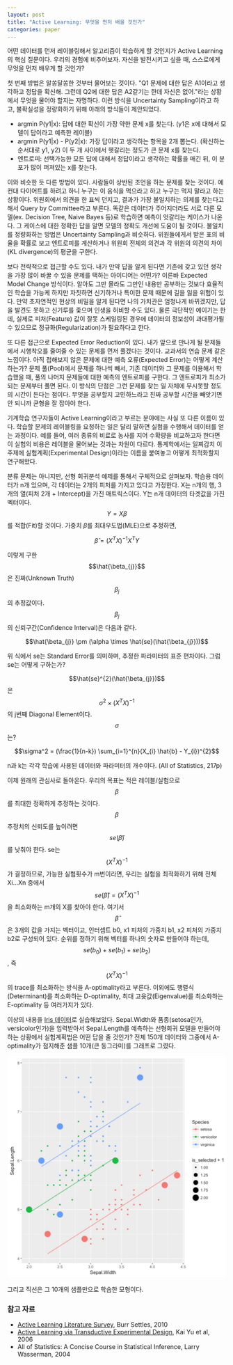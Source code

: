 ```yaml
---
layout: post
title: "Active Learning: 무엇을 먼저 배울 것인가"
categories: paper
---
```


어떤 데이터를 먼저 레이블링해서 알고리즘이 학습하게 할 것인지가 Active Learning의 핵심 질문이다. 우리의 경험에 비추어보자. 자신을 발전시키고 싶을 때, 스스로에게 무엇을 먼저 배우게 할 것인가?

첫 번째 방법은 알쏭달쏭한 것부터 물어보는 것이다. "Q1 문제에 대한 답은 A1이라고 생각하고 정답을 확신해. 그런데 Q2에 대한 답은 A2같기는 한데 자신은 없어."라는 상황에서 무엇을 물어야 할지는 자명하다. 이런 방식을 Uncertainty Sampling이라고 하고, 불확실성을 정량화하기 위해 아래의 방식들이 제안되었다.<!--more-->

- argmin P(y1\|x): 답에 대한 확신이 가장 약한 문제 x를 찾는다. (y1은 x에 대해서 모델이 답이라고 예측한 레이블)
- argmin P(y1\|x) - P(y2\|x): 가장 답이라고 생각하는 항목을 2개 뽑는다. (확신하는 순서대로 y1, y2) 이 두 개 사이에서 헷갈리는 정도가 큰 문제 x를 찾는다.
- 엔트로피: 선택가능한 모든 답에 대해서 정답이라고 생각하는 확률을 매긴 뒤, 이 분포가 많이 퍼져있는 x를 찾는다.

이와 비슷한 듯 다른 방법이 있다. 사람들이 상반된 조언을 하는 문제를 찾는 것이다. 예컨대 다이어트를 하려고 하니 누구는 이 음식을 먹으라고 하고 누구는 먹지 말라고 하는 상황이다. 위원회에서 의견을 한 표씩 던지고, 결과가 가장 불일치하는 의제를 찾는다고 해서 Query by Committee라고 부른다. 똑같은 데이터가 주어지더라도 서로 다른 모델(ex. Decision Tree, Naive Bayes 등)로 학습하면 예측이 엇갈리는 케이스가 나온다. 그 케이스에 대한 정확한 답을 알면 모델의 정확도 개선에 도움이 될 것이다. 불일치를 정량화하는 방법은 Uncertainty Sampling과 비슷하다. 위원들에게서 받은 표의 비율을 확률로 보고 엔트로피를 계산하거나 위원회 전체의 의견과 각 위원의 의견의 차이(KL divergence)의 평균을 구한다.

보다 전략적으로 접근할 수도 있다. 내가 만약 답을 알게 된다면 기존에 갖고 있던 생각을 가장 많이 바꿀 수 있을 문제를 택하는 아이디어는 어떤가? 이른바 Expected Model Change 방식이다. 알아도 그만 몰라도 그만인 내용만 공부하는 것보다 효율적인 학습을 가능케 하지만 자칫하면 신기하거나 특이한 문제 때문에 길을 잃을 위험이 있다. 만약 초자연적인 현상의 비밀을 알게 된다면 나의 가치관은 엄청나게 바뀌겠지만, 답을 발견도 못하고 신기루를 좇으며 인생을 허비할 수도 있다. 물론 극단적인 예이기는 한데, 실제로 피처(Feature) 값이 잘못 스케일링된 경우에 데이터의 정보성이 과대평가될 수 있으므로 정규화(Regularization)가 필요하다고 한다.

또 다른 접근으로 Expected Error Reduction이 있다. 내가 앞으로 만나게 될 문제들에서 시행착오를 줄여줄 수 있는 문제를 먼저 풀겠다는 것이다. 교과서의 연습 문제 같은 느낌이다. 아직 접해보지 않은 문제에 대한 예측 오류(Expected Error)는 어떻게 계산하는가? 문제 풀(Pool)에서 문제를  하나씩 빼서, 기존 데이터와 그 문제를 이용해서 학습했을 때, 풀의 나머지 문제들에 대한 예측의 엔트로피를 구한다. 그 엔트로피가 최소가 되는 문제부터 풀면 된다. 이 방식의 단점은 그런 문제를 찾는 일 자체에 무시못할 정도의 시간이 든다는 점이다. 무엇을 공부할지 고민하느라고 진짜 공부할 시간을 빼앗기면 안 되니까 균형을 잘 잡아야 한다.

기계학습 연구자들이 Active Learning이라고 부르는 분야에는 사실 또 다른 이름이 있다. 학습할 문제의 레이블링을 요청하는 일은 달리 말하면 실험을 수행해서 데이터를 얻는 과정이다. 예를 들어, 여러 종류의 비료로 농사를 지어 수확량을 비교하고자 한다면 이 실험의 비용은 레이블을 물어보는 것과는 차원이 다르다. 통계학에서는 일찌감치 이 주제에 실험계획(Experimental Design)이라는 이름을 붙여놓고 어떻게 최적화할지 연구해왔다.

분류 문제는 아니지만, 선형 회귀분석 예제를 통해서 구체적으로 살펴보자. 학습용 데이터가 n개 있으며, 각 데이터는 2개의 피처를 가지고 있다고 가정한다. X는 n개의 행, 3개의 열(피처 2개 + Intercept)을 가진 매트릭스이다. Y는 n개 데이터의 타겟값을 가진 벡터이다. $$Y = X \beta$$를 적합(Fit)할 것이다. 가중치 $\beta$를 최대우도법(MLE)으로 추정하면, 

$$\hat{\beta} = (X^{T}X)^{-1}X^{T}Y$$

이렇게 구한 $$\hat{\beta_{j}}$$은 진짜(Unknown Truth) $$\beta_{j}$$의 추정값이다. $$\beta_{j}$$의 신뢰구간(Confidence Interval)은 다음과 같다.

$$\hat{\beta_{j}} \pm (\alpha \times \hat{se}(\hat{\beta_{j}}))$$

위 식에서 se는 Standard Error를 의미하며, 추정한 파라미터의 표준 편차이다. 그럼 se는 어떻게 구하는가?

$$\hat{se}^{2}(\hat{\beta_{j}})$$은 $$\sigma^{2} \times (X^{T}X)^{-1}$$의 j번째 Diagonal Element이다. $$\sigma$$는?

$$\sigma^2 = (\frac{1}{n-k}) \sum_{i=1}^{n}(X_{i} \hat{b} - Y_{i})^{2}$$

n과 k는 각각 학습에 사용된 데이터와 파라미터의 개수이다. (All of Statistics, 217p)

이제 원래의 관심사로 돌아온다. 우리의 목표는 적은 레이블/실험으로 $$\beta$$를 최대한 정확하게 추정하는 것이다. $$\beta$$ 추정치의 신뢰도를 높이려면 $$se(\hat{\beta})$$를 낮춰야 한다. se는 $$(X^{T}X)^{-1}$$가 결정하므로, 가능한 실험횟수가 m번이라면, 우리는 실험을 최적화하기 위해 전체 Xi...Xn 중에서 $$se(\hat{\beta}) = (X^{T}X)^{-1}$$을 최소화하는 m개의 X를 찾아야 한다. 여기서 $$\hat{\beta}$$은 3개의 값을 가지는 벡터이고, 인터셉트 b0, x1 피처의 가중치 b1, x2 피처의 가중치 b2로 구성되어 있다. 순위를 정하기 위해 벡터를 하나의 숫자로 만들어야 하는데, $$se(b_{0}) + se(b_{1}) + se(b_{2})$$, 즉 $$(X^{T}X)^{-1}$$의 trace를 최소화하는 방식을 A-optimality라고 부른다. 이외에도 행렬식(Determinant)를 최소화하는 D-optimality, 최대 고윳값(Eigenvalue)를 최소화하는 E-optimality 등 여러가지가 있다.

이상의 내용을 [Iris 데이터](https://archive.ics.uci.edu/ml/datasets/Iris)로 실습해보았다. Sepal.Width와 품종(setosa인가, versicolor인가)을 입력받아서 Sepal.Length를 예측하는 선형회귀 모델을 만들어야 하는 상황에서 실험계획법은 어떤 답을 줄 것인가? 전체 150개 데이터와 그중에서 A-optimality가 점지해준 샘플 10개(큰 동그라미)를 그래프로 그렸다.

<center><img src="/assets/post_image/2017-03-12-query-strategy-in-adtive-learning.jpg" alt="active_learning_iris" width="600" /></center>

그리고 직선은 그 10개의 샘플만으로 학습한 모형이다.

### 참고 자료
- [Active Learning Literature Survey](http://burrsettles.com/pub/settles.activelearning.pdf), Burr Settles, 2010
- [Active Learning via Transductive Experimental Design](https://pdfs.semanticscholar.org/56c5/08001b68f9c20bb44eefbd4975e848b3ca7e.pdf), Kai Yu et al, 2006
- All of Statistics: A Concise Course in Statistical Inference, Larry Wasserman, 2004